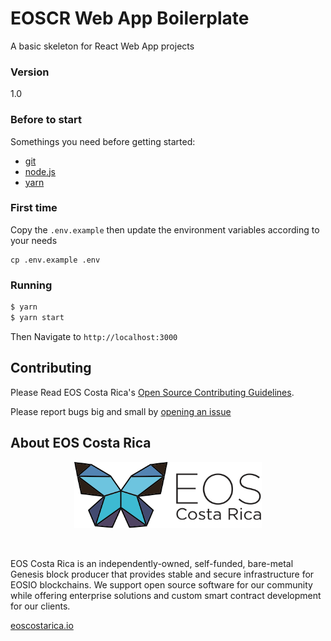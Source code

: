 # EOSCR Web App Boilerplate

A basic skeleton for React Web App projects

### Version

1.0

### Before to start

Somethings you need before getting started:

  - [git](https://git-scm.com/)
  - [node.js](https://nodejs.org/es/)
  - [yarn](https://yarnpkg.com/)

### First time

Copy the `.env.example` then update the environment variables according to your needs

```
cp .env.example .env
```

### Running

```sh
$ yarn
$ yarn start
```

Then Navigate to `http://localhost:3000`


## Contributing

Please Read EOS Costa Rica's [Open Source Contributing Guidelines](https://developers.eoscostarica.io/docs/open-source-guidelines).

Please report bugs big and small by [opening an issue](https://github.com/eoscostarica/webapp-boilerplate/issues)

## About EOS Costa Rica

<p align="center">
	<a href="https://eoscostarica.io">
		<img src="https://github.com/eoscostarica/eos-rate/raw/master/docs/eoscostarica-logo-black.png" width="300">
	</a>
</p>
<br/>

EOS Costa Rica is an independently-owned, self-funded, bare-metal Genesis block producer that provides stable and secure infrastructure for EOSIO blockchains. We support open source software for our community while offering enterprise solutions and custom smart contract development for our clients.

[eoscostarica.io](https://eoscostarica.io)